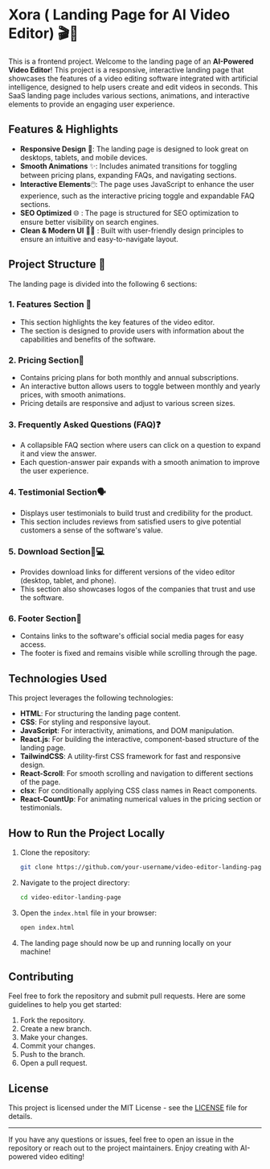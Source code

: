 # Xora ( Landing Page for AI Video Editor) 🎬🤖

This is a frontend project. Welcome to the landing page of an **AI-Powered Video Editor**! This project is a responsive, interactive landing page that showcases the features of a video editing software integrated with artificial intelligence, designed to help users create and edit videos in seconds. This SaaS landing page includes various sections, animations, and interactive elements to provide an engaging user experience.


## Features & Highlights

- **Responsive Design** 🌈: The landing page is designed to look great on desktops, tablets, and mobile devices.
- **Smooth Animations** ✨: Includes animated transitions for toggling between pricing plans, expanding FAQs, and navigating sections.
- **Interactive Elements**🖱️: The page uses JavaScript to enhance the user experience, such as the interactive pricing toggle and expandable FAQ sections.
- **SEO Optimized** 🌐 : The page is structured for SEO optimization to ensure better visibility on search engines.
- **Clean & Modern UI** 🧑‍🎨 : Built with user-friendly design principles to ensure an intuitive and easy-to-navigate layout.

## Project Structure 📂

The landing page is divided into the following 6 sections:

### 1. **Features Section** 🌟
   - This section highlights the key features of the video editor.
   - The section is designed to provide users with information about the capabilities and benefits of the software.

### 2. **Pricing Section**💸
   - Contains pricing plans for both monthly and annual subscriptions.
   - An interactive button allows users to toggle between monthly and yearly prices, with smooth animations.
   - Pricing details are responsive and adjust to various screen sizes.

### 3. Frequently Asked Questions (FAQ)❓
   - A collapsible FAQ section where users can click on a question to expand it and view the answer.
   - Each question-answer pair expands with a smooth animation to improve the user experience.

### 4. **Testimonial Section**🗣
   - Displays user testimonials to build trust and credibility for the product.
   - This section includes reviews from satisfied users to give potential customers a sense of the software's value.

### 5. **Download Section**📲💻
   - Provides download links for different versions of the video editor (desktop, tablet, and phone).
   - This section also showcases logos of the companies that trust and use the software.
   
### 6. **Footer Section**📱
   - Contains links to the software's official social media pages for easy access.
   - The footer is fixed and remains visible while scrolling through the page.


## Technologies Used

This project leverages the following technologies:

- **HTML**: For structuring the landing page content.
- **CSS**: For styling and responsive layout.
- **JavaScript**: For interactivity, animations, and DOM manipulation.
- **React.js**: For building the interactive, component-based structure of the landing page.
- **TailwindCSS**: A utility-first CSS framework for fast and responsive design.
- **React-Scroll**: For smooth scrolling and navigation to different sections of the page.
- **clsx**: For conditionally applying CSS class names in React components.
- **React-CountUp**: For animating numerical values in the pricing section or testimonials.


## How to Run the Project Locally

1. Clone the repository:
   ```bash
   git clone https://github.com/your-username/video-editor-landing-page.git
   ```

2. Navigate to the project directory:
   ```bash
   cd video-editor-landing-page
   ```

3. Open the `index.html` file in your browser:
   ```bash
   open index.html
   ```

4. The landing page should now be up and running locally on your machine!

## Contributing

Feel free to fork the repository and submit pull requests. Here are some guidelines to help you get started:

1. Fork the repository.
2. Create a new branch.
3. Make your changes.
4. Commit your changes.
5. Push to the branch.
6. Open a pull request.

## License

This project is licensed under the MIT License - see the [LICENSE](LICENSE) file for details.

---

If you have any questions or issues, feel free to open an issue in the repository or reach out to the project maintainers. Enjoy creating with AI-powered video editing!
